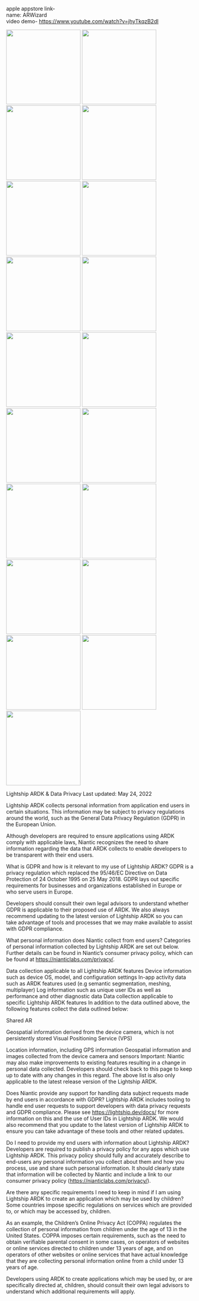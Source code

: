 apple appstore link-<br>
name: ARWizard<br>
video demo- https://www.youtube.com/watch?v=jhyTkqzB2dI<br>

<img src="https://github.com/user-attachments/assets/fd2cb087-4c40-4bd1-9581-1bb4fdc00551" width=200>
<img src="https://github.com/user-attachments/assets/798089b4-c6dc-49d3-841b-d01303dc02f4" width=200>
<img src="https://github.com/user-attachments/assets/d256e433-551b-4a19-8d9a-43cac9eb8b5d" width=200>
<img src="https://github.com/user-attachments/assets/28abca3f-089a-49fd-9a9d-f6c016224976" width=200><br>

<img src="https://github.com/user-attachments/assets/28d94de9-23ce-44aa-9dfe-8ce714e5776b" width=200>
<img src="https://github.com/user-attachments/assets/e837fbfa-9cd5-4855-b863-ad17720f02f8" width=200>
<img src="https://github.com/user-attachments/assets/bf66c2ba-9069-4d8a-b29e-b9ac65b7358c" width=200>
<img src="https://github.com/user-attachments/assets/8569130b-6289-430a-9aec-a191884a7136" width=200><br>

<img src="https://github.com/user-attachments/assets/8e4b16d0-fd1f-4541-9a59-20db9a42b5b8" width=200>
<img src="https://github.com/user-attachments/assets/1eaa81b1-0a36-4837-b17f-8430f1ed056d" width=200>
<img src="https://github.com/user-attachments/assets/aeff31aa-ba9a-4b08-9230-f4dfb89cf54a" width=200>
<img src="https://github.com/user-attachments/assets/ff7d167a-a379-4ff3-8855-b3180fc0bb63" width=200><br>

<img src="https://github.com/user-attachments/assets/62b1a255-95bb-4b65-a9c8-69259c742408" width=200>
<img src="https://github.com/user-attachments/assets/6e112a48-9dfd-492b-be89-aff977e1b2ad" width=200>
<img src="https://github.com/user-attachments/assets/a3d7c211-42f0-41f8-9923-5398c4d7aaf9" width=200>
<img src="https://github.com/user-attachments/assets/45b9b0ae-575f-416f-aebb-e540f668d5da" width=200><br>

<img src="https://github.com/user-attachments/assets/5079ceaa-7089-4ac5-8835-de27fcdd9f3b" width=200>
<img src="https://github.com/user-attachments/assets/8ef987bc-e859-47fd-a08c-411f1349773a" width=200>
<img src="https://github.com/user-attachments/assets/b50a0755-352d-439b-b432-5a063a88290a" width=200>


Lightship ARDK & Data Privacy
Last updated: May 24, 2022

Lightship ARDK collects personal information from application end users in certain situations. This information may be subject to privacy regulations around the world, such as the General Data Privacy Regulation (GDPR) in the European Union.

Although developers are required to ensure applications using ARDK comply with applicable laws, Niantic recognizes the need to share information regarding the data that ARDK collects to enable developers to be transparent with their end users.

What is GDPR and how is it relevant to my use of Lightship ARDK?
GDPR is a privacy regulation which replaced the 95/46/EC Directive on Data Protection of 24 October 1995 on 25 May 2018. GDPR lays out specific requirements for businesses and organizations established in Europe or who serve users in Europe.

Developers should consult their own legal advisors to understand whether GDPR is applicable to their proposed use of ARDK. We also always recommend updating to the latest version of Lightship ARDK so you can take advantage of tools and processes that we may make available to assist with GDPR compliance.

What personal information does Niantic collect from end users?
Categories of personal information collected by Lightship ARDK are set out below. Further details can be found in Niantic’s consumer privacy policy, which can be found at https://nianticlabs.com/privacy/.

Data collection applicable to all Lightship ARDK features
Device information such as device OS, model, and configuration settings
In-app activity data such as ARDK features used (e.g semantic segmentation, meshing, multiplayer)
Log information such as unique user IDs as well as performance and other diagnostic data
Data collection applicable to specific Lightship ARDK features
In addition to the data outlined above, the following features collect the data outlined below:

Shared AR

Geospatial information derived from the device camera, which is not persistently stored
Visual Positioning Service (VPS)

Location information, including GPS information
Geospatial information and images collected from the device camera and sensors
Important: Niantic may also make improvements to existing features resulting in a change in personal data collected. Developers should check back to this page to keep up to date with any changes in this regard. The above list is also only applicable to the latest release version of the Lightship ARDK.

Does Niantic provide any support for handling data subject requests made by end users in accordance with GDPR?
Lightship ARDK includes tooling to handle end user requests to support developers with data privacy requests and GDPR compliance. Please see https://lightship.dev/docs/ for more information on this and the use of User IDs in Lightship ARDK. We would also recommend that you update to the latest version of Lightship ARDK to ensure you can take advantage of these tools and other related updates.

Do I need to provide my end users with information about Lightship ARDK?
Developers are required to publish a privacy policy for any apps which use Lightship ARDK. This privacy policy should fully and accurately describe to end-users any personal information you collect about them and how you process, use and share such personal information. It should clearly state that information will be collected by Niantic and include a link to our consumer privacy policy (https://nianticlabs.com/privacy/).

Are there any specific requirements I need to keep in mind if I am using Lightship ARDK to create an application which may be used by children?
Some countries impose specific regulations on services which are provided to, or which may be accessed by, children.

As an example, the Children’s Online Privacy Act (COPPA) regulates the collection of personal information from children under the age of 13 in the United States. COPPA imposes certain requirements, such as the need to obtain verifiable parental consent in some cases, on operators of websites or online services directed to children under 13 years of age, and on operators of other websites or online services that have actual knowledge that they are collecting personal information online from a child under 13 years of age.

Developers using ARDK to create applications which may be used by, or are specifically directed at, children, should consult their own legal advisors to understand which additional requirements will apply.

